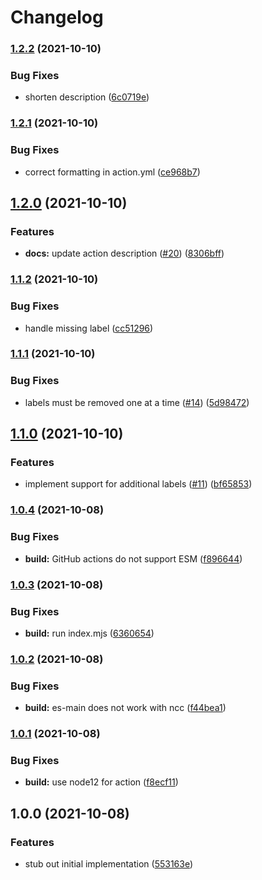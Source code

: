 # Changelog

### [1.2.2](https://www.github.com/bcoe/conventional-release-labels/compare/v1.2.1...v1.2.2) (2021-10-10)


### Bug Fixes

* shorten description ([6c0719e](https://www.github.com/bcoe/conventional-release-labels/commit/6c0719ed8c4f380ec8fd49273fab3c90c8c23751))

### [1.2.1](https://www.github.com/bcoe/conventional-release-labels/compare/v1.2.0...v1.2.1) (2021-10-10)


### Bug Fixes

* correct formatting in action.yml ([ce968b7](https://www.github.com/bcoe/conventional-release-labels/commit/ce968b74723c0a5bfcd78ac2deef241a5cecfb04))

## [1.2.0](https://www.github.com/bcoe/conventional-release-labels/compare/v1.1.2...v1.2.0) (2021-10-10)


### Features

* **docs:** update action description ([#20](https://www.github.com/bcoe/conventional-release-labels/issues/20)) ([8306bff](https://www.github.com/bcoe/conventional-release-labels/commit/8306bff82003d0b7ff4ed50d07c2c043092e7f65))

### [1.1.2](https://www.github.com/bcoe/conventional-release-labels/compare/v1.1.1...v1.1.2) (2021-10-10)


### Bug Fixes

* handle missing label ([cc51296](https://www.github.com/bcoe/conventional-release-labels/commit/cc512967206af247552bbfac6521e797c9b769ba))

### [1.1.1](https://www.github.com/bcoe/conventional-release-labels/compare/v1.1.0...v1.1.1) (2021-10-10)


### Bug Fixes

* labels must be removed one at a time ([#14](https://www.github.com/bcoe/conventional-release-labels/issues/14)) ([5d98472](https://www.github.com/bcoe/conventional-release-labels/commit/5d98472c4416fa31d56c2b9a9c4ac587cf040529))

## [1.1.0](https://www.github.com/bcoe/conventional-release-labels/compare/v1.0.4...v1.1.0) (2021-10-10)


### Features

* implement support for additional labels ([#11](https://www.github.com/bcoe/conventional-release-labels/issues/11)) ([bf65853](https://www.github.com/bcoe/conventional-release-labels/commit/bf65853d0d5d7da86d1264d8a3843245b08dd920))

### [1.0.4](https://www.github.com/bcoe/conventional-release-labels/compare/v1.0.3...v1.0.4) (2021-10-08)


### Bug Fixes

* **build:** GitHub actions do not support ESM ([f896644](https://www.github.com/bcoe/conventional-release-labels/commit/f896644e30c5e0c08351b6dbe9d187031119dfc2))

### [1.0.3](https://www.github.com/bcoe/conventional-release-labels/compare/v1.0.2...v1.0.3) (2021-10-08)


### Bug Fixes

* **build:** run index.mjs ([6360654](https://www.github.com/bcoe/conventional-release-labels/commit/636065482438179bda7b4c102f6fc6f24e26c5a0))

### [1.0.2](https://www.github.com/bcoe/conventional-release-labels/compare/v1.0.1...v1.0.2) (2021-10-08)


### Bug Fixes

* **build:** es-main does not work with ncc ([f44bea1](https://www.github.com/bcoe/conventional-release-labels/commit/f44bea1c09ed18dda8a3dded35d607f935c021b2))

### [1.0.1](https://www.github.com/bcoe/conventional-release-labels/compare/v1.0.0...v1.0.1) (2021-10-08)


### Bug Fixes

* **build:** use node12 for action ([f8ecf11](https://www.github.com/bcoe/conventional-release-labels/commit/f8ecf11dcd7a4d0ad9b88db06b0f9ba9149d0569))

## 1.0.0 (2021-10-08)


### Features

* stub out initial implementation ([553163e](https://www.github.com/bcoe/conventional-release-labels/commit/553163ec3b68da6b9e11bdf87e2a64124e0cc8e3))
